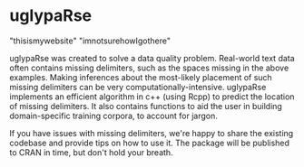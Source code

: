 # uglypaRse

"thisismywebsite"
"imnotsurehowIgothere"

uglypaRse was created to solve a data quality problem. Real-world text data often contains missing delimiters, such as the spaces missing in the above examples. Making inferences about the most-likely placement of such missing delimiters can be very computationally-intensive. uglypaRse implements an efficient algorithm in c++ (using Rcpp) to predict the location of missing delimiters. It also contains functions to aid the user in building domain-specific training corpora, to account for jargon.

If you have issues with missing delimiters, we're happy to share the existing codebase and provide tips on how to use it. The package will be published to CRAN in time, but don't hold your breath. 
